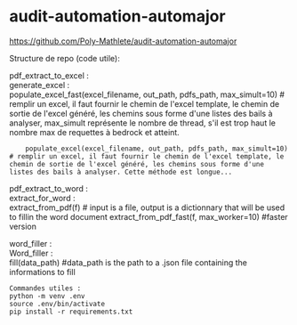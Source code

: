 # audit-automation-automajor
https://github.com/Poly-Mathlete/audit-automation-automajor

Structure de repo (code utile):

pdf_extract_to_excel : \
    generate_excel : \
        populate_excel_fast(excel_filename, out_path, pdfs_path, max_simult=10) # remplir un excel, il faut fournir le chemin de l'excel template, le chemin de sortie de l'excel généré, les chemins sous forme d'une listes des bails à analyser, max_simult représente le nombre de thread, s'il est trop haut le nombre max de requettes à bedrock et atteint.

        populate_excel(excel_filename, out_path, pdfs_path, max_simult=10) # remplir un excel, il faut fournir le chemin de l'excel template, le chemin de sortie de l'excel généré, les chemins sous forme d'une listes des bails à analyser. Cette méthode est longue...
    
pdf_extract_to_word : \
    extract_for_word : \
        extract_from_pdf(f) # input is a file, output is a dictionnary that will be used to fillin the word document
        extract_from_pdf_fast(f, max_worker=10) #faster version
    
word_filler : \
    Word_filler : \
        fill(data_path) #data_path is the path to a .json file containing the informations to fill





```
Commandes utiles :
python -m venv .env
source .env/bin/activate
pip install -r requirements.txt
```
